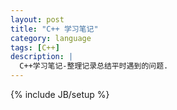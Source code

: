 ```yaml
---
layout: post
title: "C++ 学习笔记"
category: language 
tags: [C++]
description: |
  C++学习笔记-整理记录总结平时遇到的问题. 
---
```

{% include JB/setup %}
